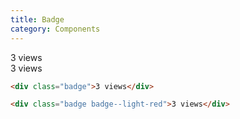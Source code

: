 ```yaml
---
title: Badge
category: Components
---
```


<div class="badge">3 views</div>
<div class="marginhalf--bottom"></div>
<div class="badge badge--light-red">3 views</div>

```html
<div class="badge">3 views</div>

<div class="badge badge--light-red">3 views</div>
```

